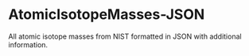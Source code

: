 # AtomicIsotopeMasses-JSON
All atomic isotope masses from NIST formatted in JSON with additional information.
